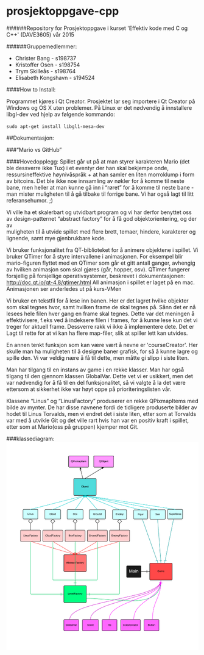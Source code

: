 # prosjektoppgave-cpp
######Repository for Prosjektoppgave i kurset 'Effektiv kode med C og C++' (DAVE3605) vår 2015

######Gruppemedlemmer:
- Christer Bang - s198737
- Kristoffer Osen - s198754
- Trym Skilleås - s198764
- Elisabeth Kongshavn - s194524

####How to Install:

Programmet kjøres i Qt Creator.
Prosjektet lar seg importere i Qt Creator på Windows og OS X uten problemer.
På Linux er det nødvendig å innstallere libgl-dev ved hjelp av følgende kommando:

`sudo apt-get install libgl1-mesa-dev`



##Dokumentasjon:

###“Mario vs GitHub”

####Hovedopplegg:
Spillet går ut på at man styrer karakteren Mario (det ble dessverre ikke Tux) i et eventyr der han skal bekjempe onde, ressursineffektive høynivåspråk + at han samler en liten morroklump i form av bitcoins. Det ble ikke noe innsamling av nøkler for å komme til neste bane, men heller at man kunne gå inn i “røret” for å komme til neste bane - man mister muligheten til å gå tilbake til forrige bane. Vi har også lagt til litt referansehumor. ;)

Vi ville ha et skalerbart og utvidbart program og vi har derfor benyttet oss av design-patternet “abstract factory” for å få god objektorientering, og der av   
muligheten til å utvide spillet med flere brett, temaer, hindere, karakterer og lignende, samt mye gjenbrukbare kode. 

Vi bruker funksjonalitet fra QT-biblioteket for å animere objektene i spillet. Vi bruker QTimer for å styre intervallene i animasjonen. For eksempel blir mario-figuren flyttet med en QTimer som går et gitt antall ganger, avhengig av hvilken animasjon som skal gjøres (går, hopper, osv). QTimer fungerer forsjellig på forsjellige operativsystemer, beskrevet i dokumentasjonen: http://doc.qt.io/qt-4.8/qtimer.html
All animasjon i spillet er laget på en mac. Animasjonen ser anderledes ut på kurs-VMen

Vi bruker en tekstfil for å lese inn banen. Her er det lagret hvilke objekter som skal tegnes hvor, samt hvilken frame de skal tegnes på. Sånn det er nå lesees hele filen hver gang en frame skal tegnes. Dette var det meningen å effektivisere, f.eks ved å indeksere filen i frames, for å kunne lese kun det vi treger for aktuell frame. Dessverre rakk vi ikke å implementere dete. Det er Lagt til rette for at vi kan ha flere map-filer, slik at spiller lett kan utvides.

En annen tenkt funksjon som kan være vært å nevne er 'courseCreator'. Her skulle man ha muligheten til å designe baner grafisk, for så å kunne lagre og spille den. Vi var veldig nære å få til dette, men måtte gi slipp i siste liten.

Man har tilgang til en instans av game i en rekke klasser. Man har også tilgang til den gjennom klassen GlobalVar. Dette vet vi er usikkert, men det var nødvendig for å få til en del funksjonalitet, så vi valgte å la det være ettersom at sikkerhet ikke var høyt oppe på prioriteringslisten vår.

Klassene “Linus” og “LinusFactory” produserer en rekke QPixmapItems med bilde av mynter. De har disse navnene fordi de tidligere produserte bilder av hodet til Linus Torvalds, men vi endret det i siste liten, etter som at Torvalds var med å utvikle Git og det ville rart hvis han var en positiv kraft i spillet, etter som at Mario(oss på gruppen) kjemper mot Git. 


###klassediagram:
![Alt text](klassediagram.png)



